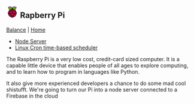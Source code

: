 ## ![Rapberry Pi](images/pi-logo.png "Rapberry Pi") Rapberry Pi

[Balance](../) | [Home](../..)

- [Node Server](pi-node-server)
- [Linux Cron time-based scheduler](cron)

The Raspberry Pi is a very low cost, credit-card sized computer.
It is a capable little device that enables people of all ages to explore
computing, and to learn how to program in languages like Python.

It also give more experienced developers a chance to do some mad cool shistufft.
We're going to turn our Pi into a node server connected to a Firebase in the cloud
